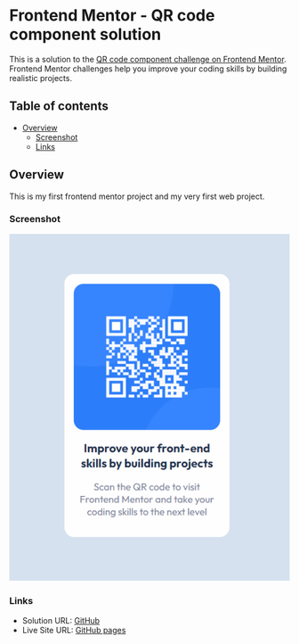 # Frontend Mentor - QR code component solution

This is a solution to the [QR code component challenge on Frontend Mentor](https://www.frontendmentor.io/challenges/qr-code-component-iux_sIO_H). Frontend Mentor challenges help you improve your coding skills by building realistic projects. 

## Table of contents

- [Overview](#overview)
  - [Screenshot](#screenshot)
  - [Links](#links)





## Overview
This is my first frontend mentor project and my very first web project.

### Screenshot

![](./images/desktop.png)



### Links

- Solution URL: [GitHub](https://github.com/Alex-AL9/fm-qr-code-component)
- Live Site URL: [GitHub pages](https://alex-al9.github.io/fm-qr-code-component/)


